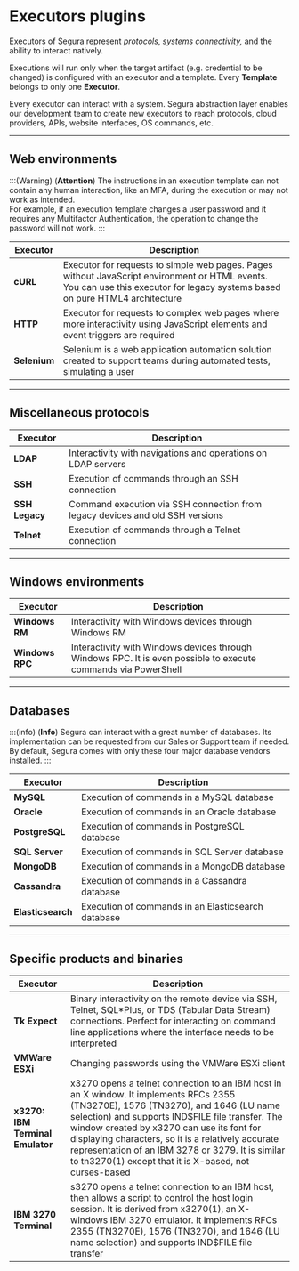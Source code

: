 # Executors plugins

Executors of Segura represent *protocols*, *systems connectivity,* and the ability to interact natively.

Executions will run only when the target artifact (e.g. credential to be changed) is configured with an executor and a template. Every **Template** belongs to only one **Executor**.

Every executor can interact with a system. Segura abstraction layer enables our development team to create new executors to reach protocols, cloud providers, APIs, website interfaces, OS commands, etc.

---

## **Web environments**

:::(Warning) (**Attention**)
The instructions in an execution template can not contain any human interaction, like an MFA, during the execution or may not work as intended.  
For example, if an execution template changes a user password and it requires any Multifactor Authentication, the operation to change the password will not work. 
:::

| Executor | Description |
| ----- | ----- |
| **cURL** | Executor for requests to simple web pages. Pages without JavaScript environment or HTML events. You can use this executor for legacy systems based on pure HTML4 architecture |
| **HTTP** | Executor for requests to complex web pages where more interactivity using JavaScript elements and event triggers are required |
| **Selenium** | Selenium is a web application automation solution created to support teams during automated tests, simulating a user |

---

## **Miscellaneous protocols**

| Executor | Description |
| ----- | ----- |
| **LDAP** | Interactivity with navigations and operations on LDAP servers |
| **SSH** | Execution of commands through an SSH connection |
| **SSH Legacy** | Command execution via SSH connection from legacy devices and old SSH versions |
| **Telnet** | Execution of commands through a Telnet connection |

---

## **Windows environments**

| Executor | Description |
| ----- | ----- |
| **Windows RM** | Interactivity with Windows devices through Windows RM |
| **Windows RPC** | Interactivity with Windows devices through Windows RPC. It is even possible to execute commands via PowerShell |

---

## **Databases**

:::(info) (**Info**)
Segura can interact with a great number of databases. Its implementation can be requested from our Sales or Support team if needed. By default, Segura comes with only these four major database vendors installed.
:::

| Executor | Description |
| ----- | ----- |
| **MySQL** | Execution of commands in a MySQL database |
| **Oracle** | Execution of commands in an Oracle database |
| **PostgreSQL** | Execution of commands in PostgreSQL database |
| **SQL Server** | Execution of commands in SQL Server database |
| **MongoDB** | Execution of commands in a MongoDB database |
| **Cassandra** | Execution of commands in a Cassandra database |
| **Elasticsearch** | Execution of commands in an Elasticsearch database |

---

## **Specific products and binaries**

| Executor | Description |
| ----- | ----- |
| **Tk Expect** | Binary interactivity on the remote device via SSH, Telnet, SQL\*Plus, or TDS (Tabular Data Stream) connections. Perfect for interacting on command line applications where the interface needs to be interpreted |
| **VMWare ESXi** | Changing passwords using the VMWare ESXi client |
| **x3270: IBM Terminal Emulator** | x3270 opens a telnet connection to an IBM host in an X window. It implements RFCs 2355 (TN3270E), 1576 (TN3270), and 1646 (LU name selection) and supports IND$FILE file transfer. The window created by x3270 can use its font for displaying characters, so it is a relatively accurate representation of an IBM 3278 or 3279\. It is similar to tn3270(1) except that it is X-based, not curses-based |
| **IBM 3270 Terminal** | s3270 opens a telnet connection to an IBM host, then allows a script to control the host login session. It is derived from x3270(1), an X-windows IBM 3270 emulator. It implements RFCs 2355 (TN3270E), 1576 (TN3270), and 1646 (LU name selection) and supports IND$FILE file transfer |

